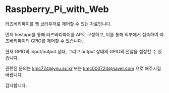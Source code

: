 # Raspberry_Pi_with_Web

라즈베리파이를 웹 브라우저로 제어할 수 있는 자료입니다.

먼저 hostapd를 통해 라즈베리파이를 AP로 구성하고, 이를 통해 외부에서 접속하여 라즈베리파이의 GPIO를 제어할 수 있습니다.

현재 GPIO의 input/output 상태, 그리고 output 상태의 GPIO의 전압을 설정할 수 있습니다.

관련된 문의는 kmc724@ynu.ac.kr 또는 kmc000724@naver.com 으로 해주시길 바랍니다.

감사합니다.
